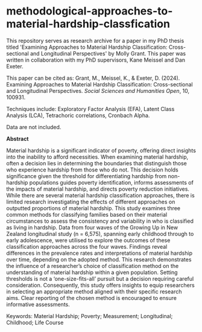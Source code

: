 # methodological-approaches-to-material-hardship-classfication

This repository serves as research archive for a paper in my PhD thesis titled 'Examining Approaches to Material Hardship Classification: Cross-sectional and Longitudinal Perspectives' by Molly Grant. This paper was written in collaboration with my PhD supervisors, Kane Meissel and Dan Exeter.

This paper can be cited as: Grant, M., Meissel, K., & Exeter, D. (2024). Examining Approaches to Material Hardship Classification: Cross-sectional and Longitudinal Perspectives. _Social Sciences and Humanities Open_, 10, 100931.

Techniques include: Exploratory Factor Analysis (EFA), Latent Class Analysis (LCA), Tetrachoric correlations, Cronbach Alpha. 

Data are not included.

**Abstract**

Material hardship is a significant indicator of poverty, offering direct insights into the inability to afford necessities. When examining material hardship, often a decision lies in determining the boundaries that distinguish those who experience hardship from those who do not. This decision holds significance given the threshold for differentiating hardship from non-hardship populations guides poverty identification, informs assessments of the impacts of material hardship, and directs poverty reduction initiatives. While there are several material hardship classification approaches, there is limited research investigating the effects of different approaches on outputted proportions of material hardship. This study examines three common methods for classifying families based on their material circumstances to assess the consistency and variability in who is classified as living in hardship. Data from four waves of the Growing Up in New Zealand longitudinal study (n = 6,575), spanning early childhood through to early adolescence, were utilised to explore the outcomes of these classification approaches across the four waves. Findings reveal differences in the prevalence rates and interpretations of material hardship over time, depending on the adopted method. This research demonstrates the influence of a researcher’s choice of classification method on the understanding of material hardship within a given population. Setting thresholds is not a ‘one-size-fits-all’ pursuit but a decision requiring careful consideration.
Consequently, this study offers insights to equip researchers in selecting an appropriate method aligned with their specific research aims. Clear reporting of the chosen method is encouraged to ensure informative assessments.

Keywords: Material Hardship; Poverty; Measurement; Longitudinal; Childhood; Life Course
